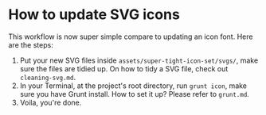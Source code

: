 # How to update SVG icons

This workflow is now super simple compare to updating an icon font. Here are the steps:

1. Put your new SVG files inside `assets/super-tight-icon-set/svgs/`, make sure the files are tidied up. On how to tidy a SVG file, check out `cleaning-svg.md`.
2. In your Terminal, at the project's root directory, run `grunt icon`, make sure you have Grunt install. How to set it up? Please refer to `grunt.md`.
3. Voila, you're done.
